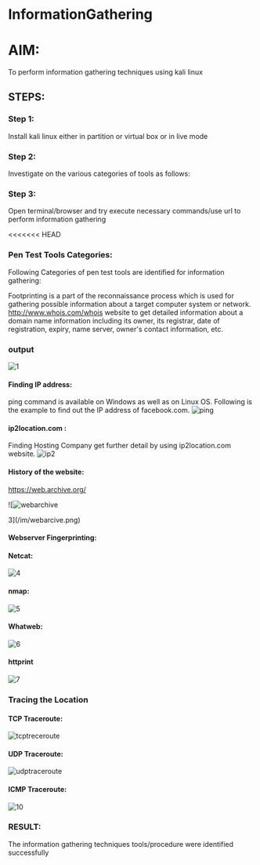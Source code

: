 # InformationGathering

# AIM:

To perform information gathering techniques using kali linux 

## STEPS:

### Step 1:

Install kali linux either in partition or virtual box or in live mode

### Step 2:

Investigate on the various categories of tools as follows:

### Step 3:
Open terminal/browser and try execute necessary commands/use url to perform information gathering

<<<<<<< HEAD
### Pen Test Tools Categories:  

Following Categories of pen test tools are identified for information gathering:

Footprinting is a part of the reconnaissance process which is used for gathering possible information about a target computer system or network.
http://www.whois.com/whois website to get detailed information about a domain name information including its owner, its registrar, date of registration, expiry, name server, owner's contact information, etc.

### output
![1](/im/whois.png)

#### Finding IP address:
ping command is available on Windows as well as on Linux OS. Following is the example to find out the IP address of facebook.com.
![ping](im/kali.png)

#### ip2location.com :
Finding Hosting Company
get further detail by using ip2location.com website.
![ip2](https://github.com/Manoj162004/InformationGathering/assets/120365042/619062b3-411f-4a14-b949-d60ad9b95b41)


#### History of the website:
https://web.archive.org/

![![webarchive](https://github.com/Manoj162004/InformationGathering/assets/120365042/30205ff8-2bae-4392-99c0-b430e96122c2)

3](/im/webarcive.png)

#### Webserver Fingerprinting:

#### Netcat:
![4](/im/netcat.png)

 
#### nmap:
![5](/im/nmap.png)

#### Whatweb:

![6](/im/whatweb.png)

#### httprint

![7](/im/httprint.png)

### Tracing the Location
#### TCP Traceroute:
![tcptreceroute](https://github.com/Manoj162004/InformationGathering/assets/120365042/2f16c873-8fdd-44ce-82f7-c043389404de)

#### UDP Traceroute:

![udptraceroute](https://github.com/Manoj162004/InformationGathering/assets/120365042/48f6f804-3c6a-43c9-8d10-6eafd666a9d1)


#### ICMP Traceroute:

![10](/im/icmptraceroute.png)


### RESULT:
The information gathering techniques tools/procedure were  identified successfully
